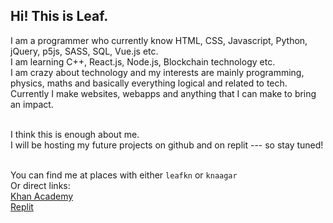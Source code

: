 ## Hi! This is Leaf.
I am a programmer who currently know HTML, CSS, Javascript, Python, jQuery, p5js, SASS, SQL, Vue.js etc.<br>
I am learning C++, React.js, Node.js, Blockchain technology etc.<br>
I am crazy about technology and my interests are mainly programming, physics, maths and basically everything logical and related to tech.<br>
Currently I make websites, webapps and anything that I can make to bring an impact.<br><br>

I think this is enough about me.<br>
I will be hosting my future projects on github and on replit --- so stay tuned!<br><br>

You can find me at places with either `leafkn` or `knaagar`<br>
Or direct links:<br>
[Khan Academy](https://www.khanacademy.org/profile/kaid_481697903688181525808339)<br>
[Replit](https://replit.com/@leafkn)
